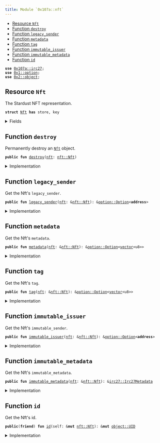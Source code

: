 ```yaml
---
title: Module `0x107a::nft`
---
```




-  [Resource `Nft`](#0x107a_nft_Nft)
-  [Function `destroy`](#0x107a_nft_destroy)
-  [Function `legacy_sender`](#0x107a_nft_legacy_sender)
-  [Function `metadata`](#0x107a_nft_metadata)
-  [Function `tag`](#0x107a_nft_tag)
-  [Function `immutable_issuer`](#0x107a_nft_immutable_issuer)
-  [Function `immutable_metadata`](#0x107a_nft_immutable_metadata)
-  [Function `id`](#0x107a_nft_id)


<pre><code><b>use</b> <a href="irc27.md#0x107a_irc27">0x107a::irc27</a>;
<b>use</b> <a href="../move-stdlib/option.md#0x1_option">0x1::option</a>;
<b>use</b> <a href="../sui-framework/object.md#0x2_object">0x2::object</a>;
</code></pre>



<a name="0x107a_nft_Nft"></a>

## Resource `Nft`

The Stardust NFT representation.


<pre><code><b>struct</b> <a href="nft.md#0x107a_nft_Nft">Nft</a> <b>has</b> store, key
</code></pre>



<details>
<summary>Fields</summary>


<dl>
<dt>
<code>id: <a href="../sui-framework/object.md#0x2_object_UID">object::UID</a></code>
</dt>
<dd>
 The Nft's ID is nested from Stardust.
</dd>
<dt>
<code>legacy_sender: <a href="../move-stdlib/option.md#0x1_option_Option">option::Option</a>&lt;<b>address</b>&gt;</code>
</dt>
<dd>
 The sender feature holds the last sender address assigned before the migration and
 is not supported by the protocol after it.
</dd>
<dt>
<code>metadata: <a href="../move-stdlib/option.md#0x1_option_Option">option::Option</a>&lt;<a href="../move-stdlib/vector.md#0x1_vector">vector</a>&lt;u8&gt;&gt;</code>
</dt>
<dd>
 The metadata feature.
</dd>
<dt>
<code>tag: <a href="../move-stdlib/option.md#0x1_option_Option">option::Option</a>&lt;<a href="../move-stdlib/vector.md#0x1_vector">vector</a>&lt;u8&gt;&gt;</code>
</dt>
<dd>
 The tag feature.
</dd>
<dt>
<code>immutable_issuer: <a href="../move-stdlib/option.md#0x1_option_Option">option::Option</a>&lt;<b>address</b>&gt;</code>
</dt>
<dd>
 The immutable issuer feature.
</dd>
<dt>
<code>immutable_metadata: <a href="irc27.md#0x107a_irc27_Irc27Metadata">irc27::Irc27Metadata</a></code>
</dt>
<dd>
 The immutable metadata feature.
</dd>
</dl>


</details>

<a name="0x107a_nft_destroy"></a>

## Function `destroy`

Permanently destroy an <code><a href="nft.md#0x107a_nft_Nft">Nft</a></code> object.


<pre><code><b>public</b> <b>fun</b> <a href="nft.md#0x107a_nft_destroy">destroy</a>(<a href="nft.md#0x107a_nft">nft</a>: <a href="nft.md#0x107a_nft_Nft">nft::Nft</a>)
</code></pre>



<details>
<summary>Implementation</summary>


<pre><code><b>public</b> <b>fun</b> <a href="nft.md#0x107a_nft_destroy">destroy</a>(<a href="nft.md#0x107a_nft">nft</a>: <a href="nft.md#0x107a_nft_Nft">Nft</a>) {
    <b>let</b> <a href="nft.md#0x107a_nft_Nft">Nft</a> {
        id,
        legacy_sender: _,
        metadata: _,
        tag: _,
        immutable_issuer: _,
        immutable_metadata,
    } = <a href="nft.md#0x107a_nft">nft</a>;

    <a href="irc27.md#0x107a_irc27_destroy">irc27::destroy</a>(immutable_metadata);

    <a href="../sui-framework/object.md#0x2_object_delete">object::delete</a>(id);
}
</code></pre>



</details>

<a name="0x107a_nft_legacy_sender"></a>

## Function `legacy_sender`

Get the Nft's <code>legacy_sender</code>.


<pre><code><b>public</b> <b>fun</b> <a href="nft.md#0x107a_nft_legacy_sender">legacy_sender</a>(<a href="nft.md#0x107a_nft">nft</a>: &<a href="nft.md#0x107a_nft_Nft">nft::Nft</a>): &<a href="../move-stdlib/option.md#0x1_option_Option">option::Option</a>&lt;<b>address</b>&gt;
</code></pre>



<details>
<summary>Implementation</summary>


<pre><code><b>public</b> <b>fun</b> <a href="nft.md#0x107a_nft_legacy_sender">legacy_sender</a>(<a href="nft.md#0x107a_nft">nft</a>: &<a href="nft.md#0x107a_nft_Nft">Nft</a>): &Option&lt;<b>address</b>&gt; {
    &<a href="nft.md#0x107a_nft">nft</a>.legacy_sender
}
</code></pre>



</details>

<a name="0x107a_nft_metadata"></a>

## Function `metadata`

Get the Nft's <code>metadata</code>.


<pre><code><b>public</b> <b>fun</b> <a href="nft.md#0x107a_nft_metadata">metadata</a>(<a href="nft.md#0x107a_nft">nft</a>: &<a href="nft.md#0x107a_nft_Nft">nft::Nft</a>): &<a href="../move-stdlib/option.md#0x1_option_Option">option::Option</a>&lt;<a href="../move-stdlib/vector.md#0x1_vector">vector</a>&lt;u8&gt;&gt;
</code></pre>



<details>
<summary>Implementation</summary>


<pre><code><b>public</b> <b>fun</b> <a href="nft.md#0x107a_nft_metadata">metadata</a>(<a href="nft.md#0x107a_nft">nft</a>: &<a href="nft.md#0x107a_nft_Nft">Nft</a>): &Option&lt;<a href="../move-stdlib/vector.md#0x1_vector">vector</a>&lt;u8&gt;&gt; {
    &<a href="nft.md#0x107a_nft">nft</a>.metadata
}
</code></pre>



</details>

<a name="0x107a_nft_tag"></a>

## Function `tag`

Get the Nft's <code>tag</code>.


<pre><code><b>public</b> <b>fun</b> <a href="nft.md#0x107a_nft_tag">tag</a>(<a href="nft.md#0x107a_nft">nft</a>: &<a href="nft.md#0x107a_nft_Nft">nft::Nft</a>): &<a href="../move-stdlib/option.md#0x1_option_Option">option::Option</a>&lt;<a href="../move-stdlib/vector.md#0x1_vector">vector</a>&lt;u8&gt;&gt;
</code></pre>



<details>
<summary>Implementation</summary>


<pre><code><b>public</b> <b>fun</b> <a href="nft.md#0x107a_nft_tag">tag</a>(<a href="nft.md#0x107a_nft">nft</a>: &<a href="nft.md#0x107a_nft_Nft">Nft</a>): &Option&lt;<a href="../move-stdlib/vector.md#0x1_vector">vector</a>&lt;u8&gt;&gt; {
    &<a href="nft.md#0x107a_nft">nft</a>.tag
}
</code></pre>



</details>

<a name="0x107a_nft_immutable_issuer"></a>

## Function `immutable_issuer`

Get the Nft's <code>immutable_sender</code>.


<pre><code><b>public</b> <b>fun</b> <a href="nft.md#0x107a_nft_immutable_issuer">immutable_issuer</a>(<a href="nft.md#0x107a_nft">nft</a>: &<a href="nft.md#0x107a_nft_Nft">nft::Nft</a>): &<a href="../move-stdlib/option.md#0x1_option_Option">option::Option</a>&lt;<b>address</b>&gt;
</code></pre>



<details>
<summary>Implementation</summary>


<pre><code><b>public</b> <b>fun</b> <a href="nft.md#0x107a_nft_immutable_issuer">immutable_issuer</a>(<a href="nft.md#0x107a_nft">nft</a>: &<a href="nft.md#0x107a_nft_Nft">Nft</a>): &Option&lt;<b>address</b>&gt; {
    &<a href="nft.md#0x107a_nft">nft</a>.immutable_issuer
}
</code></pre>



</details>

<a name="0x107a_nft_immutable_metadata"></a>

## Function `immutable_metadata`

Get the Nft's <code>immutable_metadata</code>.


<pre><code><b>public</b> <b>fun</b> <a href="nft.md#0x107a_nft_immutable_metadata">immutable_metadata</a>(<a href="nft.md#0x107a_nft">nft</a>: &<a href="nft.md#0x107a_nft_Nft">nft::Nft</a>): &<a href="irc27.md#0x107a_irc27_Irc27Metadata">irc27::Irc27Metadata</a>
</code></pre>



<details>
<summary>Implementation</summary>


<pre><code><b>public</b> <b>fun</b> <a href="nft.md#0x107a_nft_immutable_metadata">immutable_metadata</a>(<a href="nft.md#0x107a_nft">nft</a>: &<a href="nft.md#0x107a_nft_Nft">Nft</a>): &Irc27Metadata {
    &<a href="nft.md#0x107a_nft">nft</a>.immutable_metadata
}
</code></pre>



</details>

<a name="0x107a_nft_id"></a>

## Function `id`

Get the Nft's id.


<pre><code><b>public</b>(<b>friend</b>) <b>fun</b> <a href="nft.md#0x107a_nft_id">id</a>(self: &<b>mut</b> <a href="nft.md#0x107a_nft_Nft">nft::Nft</a>): &<b>mut</b> <a href="../sui-framework/object.md#0x2_object_UID">object::UID</a>
</code></pre>



<details>
<summary>Implementation</summary>


<pre><code><b>public</b>(package) <b>fun</b> <a href="nft.md#0x107a_nft_id">id</a>(self: &<b>mut</b> <a href="nft.md#0x107a_nft_Nft">Nft</a>): &<b>mut</b> UID {
    &<b>mut</b> self.id
}
</code></pre>



</details>
